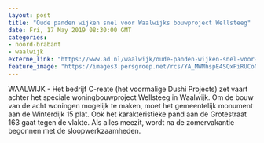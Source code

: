 ```yaml
---
layout: post
title: "Oude panden wijken snel voor Waalwijks bouwproject Wellsteeg"
date: Fri, 17 May 2019 08:30:00 GMT
categories: 
- noord-brabant 
- waalwijk 
externe_link: "https://www.ad.nl/waalwijk/oude-panden-wijken-snel-voor-waalwijks-bouwproject-wellsteeg~aa793432/"
feature_image: "https://images3.persgroep.net/rcs/YA_MWMhspE4SQxPiRUCoNOsP01I/diocontent/148531738/_fitwidth/400/?appId=21791a8992982cd8da851550a453bd7f&quality=0.7"
---
```


WAALWIJK - Het bedrijf C-reate (het voormalige Dushi Projects) zet vaart achter het speciale woningbouwproject Wellsteeg in Waalwijk. Om de bouw van de acht woningen mogelijk te maken, moet het gemeentelijk monument aan de Winterdijk 15 plat. Ook het karakteristieke pand aan de Grotestraat 163 gaat tegen de vlakte. Als alles meezit, wordt na de zomervakantie begonnen met de sloopwerkzaamheden.
